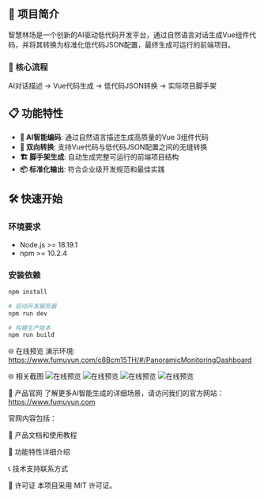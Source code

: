 ## 🌟 项目简介

智慧林场是一个创新的AI驱动低代码开发平台，通过自然语言对话生成Vue组件代码，并将其转换为标准化低代码JSON配置，最终生成可运行的前端项目。

### 🚀 核心流程

AI对话描述 → Vue代码生成 → 低代码JSON转换 → 实际项目脚手架

## 📋 功能特性

- **🤖 AI智能编码**: 通过自然语言描述生成高质量的Vue 3组件代码
- **🔄 双向转换**: 支持Vue代码与低代码JSON配置之间的无缝转换
- **🏗️ 脚手架生成**: 自动生成完整可运行的前端项目结构
- **📦 标准化输出**: 符合企业级开发规范和最佳实践

## 🛠️ 快速开始

### 环境要求

- Node.js >= 18.19.1
- npm >= 10.2.4

### 安装依赖
```bash
npm install

# 启动开发服务器
npm run dev

# 构建生产版本
npm run build
```

🌐 在线预览
演示环境: https://www.fumuyun.com/c8Bcm15TH/#/PanoramicMonitoringDashboard

🌐 相关截图
![在线预览](https://fmy-simple-test.oss-cn-wuhan-lr.aliyuncs.com/fmCloud/2025-10-21/8325769117827104.png)
![在线预览](https://fmy-simple-test.oss-cn-wuhan-lr.aliyuncs.com/fmCloud/2025-10-21/8325769132507168.png)
![在线预览](https://fmy-simple-test.oss-cn-wuhan-lr.aliyuncs.com/fmCloud/2025-10-21/8325769147187232.png)
![在线预览](https://fmy-simple-test.oss-cn-wuhan-lr.aliyuncs.com/fmCloud/2025-10-21/8325769159770144.png)

🏢 产品官网
了解更多AI智能生成的详细场景，请访问我们的官方网站：
https://www.fumuyun.com


官网内容包括：

📖 产品文档和使用教程

🎯 功能特性详细介绍

📞 技术支持联系方式

📄 许可证
本项目采用 MIT 许可证。
